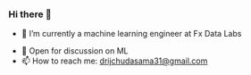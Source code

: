 

### Hi there 👋


<!-- **Drij77/Drij77** is a ✨ _special_ ✨ repository because its `README.md` (this file) appears on your GitHub profile.  -->

<!-- Here are some ideas to get you started: -->

- 🔭 I’m currently a machine learning engineer at Fx Data Labs
<!-- - 🌱 I’m currently learning ... -->
<!-- - 👯 I’m looking to collaborate on ... -->
<!-- - 🤔 I’m looking for help with ... -->
- 💬 Open for discussion on ML
- 📫 How to reach me: drijchudasama31@gmail.com
<!-- - 😄 Pronouns: ...
- ⚡ Fun fact: ... -->


 


